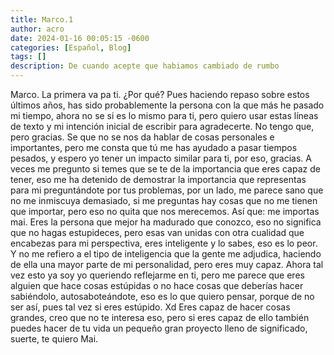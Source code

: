 ```yaml
---
title: Marco.1
author: acro
date: 2024-01-16 00:05:15 -0600
categories: [Español, Blog]
tags: []
description: De cuando acepte que habiamos cambiado de rumbo 
---
```

Marco.
La primera va pa ti. ¿Por qué? 
Pues haciendo repaso sobre estos últimos años, has sido probablemente la persona con la que más he pasado mi tiempo, ahora no se si es lo mismo para ti, pero quiero usar estas líneas de texto y mi intención inicial de escribir para agradecerte.
No tengo que, pero gracias.
Se que no se nos da hablar de cosas personales e importantes, pero me consta que tú me has ayudado a pasar tiempos pesados, y espero yo tener un impacto similar para ti, por eso, gracias. 
A veces me pregunto si temes que se te de la importancia que eres capaz de tener, eso me ha detenido de demostrar la importancia que representas para mi preguntándote por tus problemas, por un lado, me parece sano que no me inmiscuya demasiado, si me preguntas hay cosas que no me tienen que importar, pero eso no quita que nos merecemos. 
Así que: me importas mai. 
Eres la persona que mejor ha madurado que conozco, eso no significa que no hagas estupideces, pero esas van unidas con otra cualidad que encabezas para mi perspectiva, eres inteligente y lo sabes, eso es lo peor.
Y no me refiero a el tipo de inteligencia que la gente me adjudica, haciendo de ella una mayor parte de mi personalidad, pero eres muy capaz.
Ahora tal vez esto ya soy yo queriendo reflejarme en ti, pero me parece que eres alguien que hace cosas estúpidas o no hace cosas que deberías hacer sabiéndolo, autosaboteándote, eso es lo que quiero pensar, porque de no ser así, pues tal vez si eres estúpido. Xd
Eres capaz de hacer cosas grandes, creo que no te interesa eso, pero si eres capaz de ello también puedes hacer de tu vida un pequeño gran proyecto lleno de significado, suerte, te quiero Mai.
